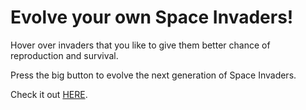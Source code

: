 # Evolve your own Space Invaders!

Hover over invaders that you like to give them better chance of reproduction and survival.

Press the big button to evolve the next generation of Space Invaders.

Check it out [HERE](https://shmunj.github.io/spaceinvaders-evolver/).
